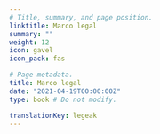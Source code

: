```yaml
---
# Title, summary, and page position.
linktitle: Marco legal
summary: ""
weight: 12
icon: gavel
icon_pack: fas

# Page metadata.
title: Marco legal
date: "2021-04-19T00:00:00Z"
type: book # Do not modify.

translationKey: legeak
---
```


